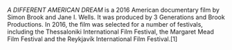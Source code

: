 _A DIFFERENT AMERICAN DREAM_ is a 2016 American documentary film by Simon Brook and Jane I. Wells. It was produced by 3 Generations and Brook Productions. In 2016, the film was selected for a number of festivals, including the Thessaloniki International Film Festival, the Margaret Mead Film Festival and the Reykjavík International Film Festival.[1]
